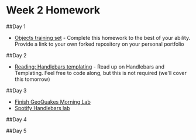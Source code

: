 
# Week 2 Homework

##Day 1
-  [Objects training set](https://github.com/sf-wdi-33/js-objects-training) - Complete this homework to the best of your ability.  Provide a link to your own forked repository on your personal portfolio

##Day 2 
-  [Reading: Handlebars templating](https://github.com/sf-wdi-33/handlebars-client-side-templating) - Read up on Handlebars and Templating.  Feel free to code along, but this is not required (we'll cover this tomorrow)

##Day 3
-  [Finish GeoQuakes Morning Lab](https://github.com/sf-wdi-33/geoquakes)
-  [Spotify Handlebars lab](https://github.com/sf-wdi-33/handlebars-spotify)

##Day 4

##Day 5
